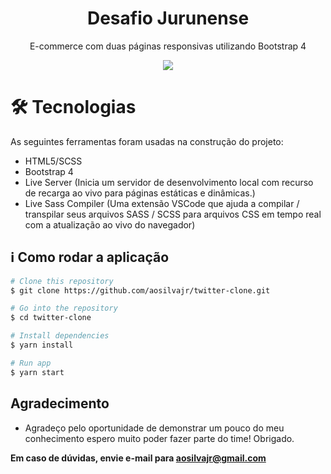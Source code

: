 <h1 align="center">
	Desafio Jurunense
</h1>
<p align="center">E-commerce com duas páginas responsivas utilizando Bootstrap 4</p>

<p align="center">
	 <a href="https://cacilds-store.netlify.app/">
    <img src="https://api.netlify.com/api/v1/badges/ae974e0c-9da6-4234-ad27-8456e475b580/deploy-status">
  </a>
</p>


🛠 Tecnologias
=================
As seguintes ferramentas foram usadas na construção do projeto:
* HTML5/SCSS
* Bootstrap 4
* Live Server (Inicia um servidor de desenvolvimento local com recurso de recarga ao vivo para páginas estáticas e dinâmicas.)
* Live Sass Compiler (Uma extensão VSCode que ajuda a compilar / transpilar seus arquivos SASS / SCSS para arquivos CSS em tempo real com a atualização ao vivo do navegador)


## :information_source: Como rodar a aplicação

```bash
# Clone this repository
$ git clone https://github.com/aosilvajr/twitter-clone.git

# Go into the repository
$ cd twitter-clone

# Install dependencies
$ yarn install

# Run app
$ yarn start
```


## Agradecimento
* Agradeço pelo oportunidade de demonstrar um pouco do meu conhecimento espero muito poder fazer parte do time! Obrigado.

**Em caso de dúvidas, envie e-mail para aosilvajr@gmail.com**
